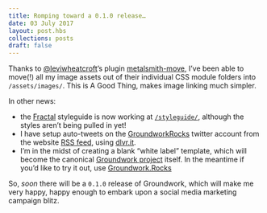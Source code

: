 ```yaml
---
title: Romping toward a 0.1.0 release… 
date: 03 July 2017
layout: post.hbs
collections: posts
draft: false
---
```


Thanks to [@leviwheatcroft](https://twitter.com/leviwheatcroft)’s plugin [metalsmith-move](https://github.com/leviwheatcroft/metalsmith-move), I’ve been able to move(!) all my image assets out of their individual CSS module folders into `/assets/images/`. This is A Good Thing, makes image linking much simpler.

In other news:

* the [Fractal](http://fractal.build/) styleguide is now working at [`/styleguide/`](/styleguide/), although the styles aren’t being pulled in yet!
* I have setup auto-tweets on the [GroundworkRocks](https://twitter.com/GroundWorkRocks) twitter account from the website [RSS feed](), using [dlvr.it]().
* I’m in the midst of creating a blank “white label” template, which will become the canonical [Groundwork project]() itself. In the meantime if you’d like to try it out, use [Groundwork.Rocks]()

So, _soon_ there will be a `0.1.0` release of Groundwork, which will make me very happy, happy enough to embark upon a social media marketing campaign blitz.

